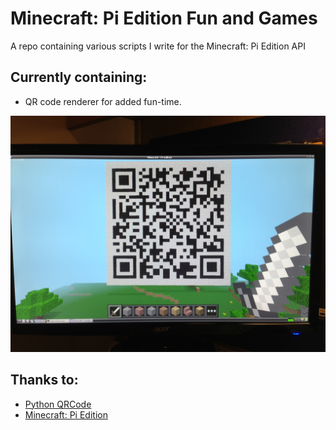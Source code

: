 # Minecraft: Pi Edition Fun and Games

A repo containing various scripts I write for the Minecraft: Pi Edition API

## Currently containing:
* QR code renderer for added fun-time.

![](images/qrcode.jpg?raw=true)

## Thanks to:

* [Python QRCode](https://github.com/lincolnloop/python-qrcode/)
* [Minecraft: Pi Edition](http://pi.minecraft.net/)
